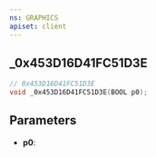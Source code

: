 ```yaml
---
ns: GRAPHICS
apiset: client
---
```

## _0x453D16D41FC51D3E

```c
// 0x453D16D41FC51D3E
void _0x453D16D41FC51D3E(BOOL p0);
```


## Parameters
* **p0**:



